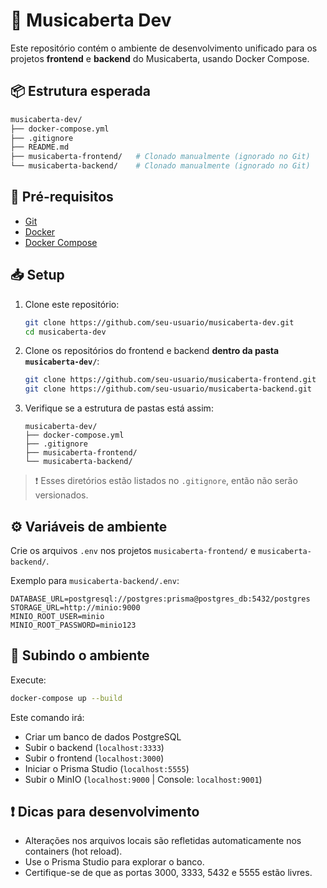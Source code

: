 
# 🎵 Musicaberta Dev

Este repositório contém o ambiente de desenvolvimento unificado para os projetos **frontend** e **backend** do Musicaberta, usando Docker Compose.

## 📦 Estrutura esperada

```bash
musicaberta-dev/
├── docker-compose.yml
├── .gitignore
├── README.md
├── musicaberta-frontend/   # Clonado manualmente (ignorado no Git)
└── musicaberta-backend/    # Clonado manualmente (ignorado no Git)
```

## 🚀 Pré-requisitos

- [Git](https://git-scm.com/)
- [Docker](https://www.docker.com/)
- [Docker Compose](https://docs.docker.com/compose/)

## 📥 Setup

1. Clone este repositório:
   ```bash
   git clone https://github.com/seu-usuario/musicaberta-dev.git
   cd musicaberta-dev
   ```

2. Clone os repositórios do frontend e backend **dentro da pasta `musicaberta-dev/`**:
   ```bash
   git clone https://github.com/seu-usuario/musicaberta-frontend.git
   git clone https://github.com/seu-usuario/musicaberta-backend.git
   ```

3. Verifique se a estrutura de pastas está assim:
   ```
   musicaberta-dev/
   ├── docker-compose.yml
   ├── .gitignore
   ├── musicaberta-frontend/
   └── musicaberta-backend/
   ```

> ❗ Esses diretórios estão listados no `.gitignore`, então não serão versionados.

## ⚙️ Variáveis de ambiente

Crie os arquivos `.env` nos projetos `musicaberta-frontend/` e `musicaberta-backend/`.

Exemplo para `musicaberta-backend/.env`:

```env
DATABASE_URL=postgresql://postgres:prisma@postgres_db:5432/postgres
STORAGE_URL=http://minio:9000
MINIO_ROOT_USER=minio
MINIO_ROOT_PASSWORD=minio123
```

## 🐳 Subindo o ambiente

Execute:

```bash
docker-compose up --build
```

Este comando irá:

- Criar um banco de dados PostgreSQL
- Subir o backend (`localhost:3333`)
- Subir o frontend (`localhost:3000`)
- Iniciar o Prisma Studio (`localhost:5555`)
- Subir o MinIO (`localhost:9000` | Console: `localhost:9001`)

## ❗ Dicas para desenvolvimento

- Alterações nos arquivos locais são refletidas automaticamente nos containers (hot reload).
- Use o Prisma Studio para explorar o banco.
- Certifique-se de que as portas 3000, 3333, 5432 e 5555 estão livres.